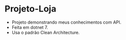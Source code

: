 # Projeto-Loja
- Projeto demonstrando meus conhecimentos com API.  
- Feita em dotnet 7.
- Usa o padrão Clean Architecture.